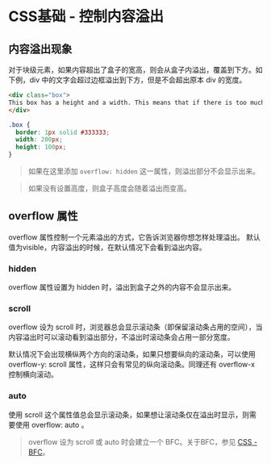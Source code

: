 # CSS基础 - 控制内容溢出
## 内容溢出现象
对于块级元素，如果内容超出了盒子的宽高，则会从盒子内溢出，覆盖到下方。如下例，div 中的文字会超过边框溢出到下方，但是不会超出原本 div 的宽度。
```html
<div class="box">
This box has a height and a width. This means that if there is too much content to be displayed within the assigned height, there will be an overflow situation. If overflow is set to hidden then any overflow will not be visible.
</div>
```
```css
.box {
  border: 1px solid #333333;
  width: 200px;
  height: 100px;
}
```
> 如果在这里添加 `overflow: hidden` 这一属性，则溢出部分不会显示出来。

> 如果没有设置高度，则盒子高度会随着溢出而变高。

## overflow 属性
overflow 属性控制一个元素溢出的方式，它告诉浏览器你想怎样处理溢出。
默认值为visible，内容溢出的时候，在默认情况下会看到溢出内容。

### hidden
overflow 属性设置为 hidden 时，溢出到盒子之外的内容不会显示出来。

### scroll
overflow 设为 scroll 时，浏览器总会显示滚动条（即保留滚动条占用的空间），当内容溢出时可以滚动看到溢出部分，不溢出时滚动条会占用一部分宽度。

默认情况下会出现横纵两个方向的滚动条，如果只想要纵向的滚动条，可以使用 overflow-y: scroll 属性，这样只会有常见的纵向滚动条。同理还有 overflow-x 控制横向滚动。

### auto
使用 scroll 这个属性值总会显示滚动条，如果想让滚动条仅在溢出时显示，则需要使用 overflow: auto 。

> overflow 设为 scroll 或 auto 时会建立一个 BFC。关于BFC，参见 [CSS - BFC](./BFC.md)。

